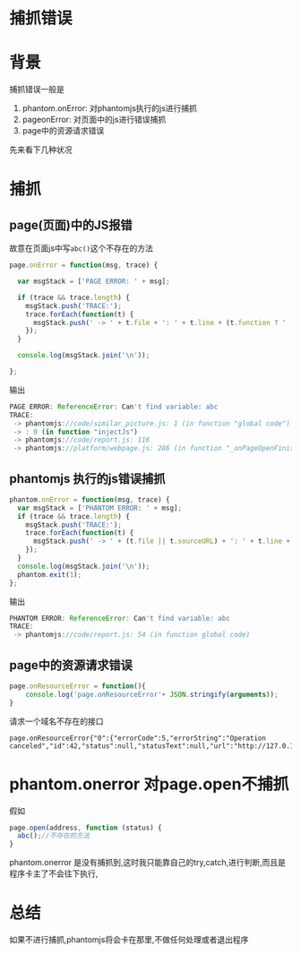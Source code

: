 # 捕抓错误

# 背景

捕抓错误一般是

1. phantom.onError: 对phantomjs执行的js进行捕抓
2. pageonError: 对页面中的js进行错误捕抓
3. page中的资源请求错误

先来看下几种状况

# 捕抓

## page(页面)中的JS报错

故意在页面js中写`abc()`这个不存在的方法

```javascript
page.onError = function(msg, trace) {

  var msgStack = ['PAGE ERROR: ' + msg];

  if (trace && trace.length) {
    msgStack.push('TRACE:');
    trace.forEach(function(t) {
      msgStack.push(' -> ' + t.file + ': ' + t.line + (t.function ? ' (in function "' + t.function +'")' : ''));
    });
  }

  console.log(msgStack.join('\n'));

};
```

输出

```javascript
PAGE ERROR: ReferenceError: Can't find variable: abc
TRACE:
 -> phantomjs://code/similar_picture.js: 1 (in function "global code")
 -> : 0 (in function "injectJs")
 -> phantomjs://code/report.js: 116
 -> phantomjs://platform/webpage.js: 286 (in function "_onPageOpenFinished")
```

## phantomjs 执行的js错误捕抓

```javascript
phantom.onError = function(msg, trace) {
  var msgStack = ['PHANTOM ERROR: ' + msg];
  if (trace && trace.length) {
    msgStack.push('TRACE:');
    trace.forEach(function(t) {
      msgStack.push(' -> ' + (t.file || t.sourceURL) + ': ' + t.line + (t.function ? ' (in function ' + t.function +')' : ''));
    });
  }
  console.log(msgStack.join('\n'));
  phantom.exit(1);
};
```

输出

```javascript
PHANTOM ERROR: ReferenceError: Can't find variable: abc
TRACE:
 -> phantomjs://code/report.js: 54 (in function global code)
```

## page中的资源请求错误

```javascript
page.onResourceError = function(){
    console.log('page.onResourceError'+ JSON.stringify(arguments));
}
```

请求一个域名不存在的接口

```shell
page.onResourceError{"0":{"errorCode":5,"errorString":"Operation canceled","id":42,"status":null,"statusText":null,"url":"http://127.0.1.1:10220/"}}
```

# phantom.onerror 对page.open不捕抓

假如

```javascript
page.open(address, function (status) {
  abc();//不存在的方法
}
```
phantom.onerror 是没有捕抓到,这时我只能靠自己的try,catch,进行判断,而且是程序卡主了不会往下执行,


# 总结

如果不进行捕抓,phantomjs将会卡在那里,不做任何处理或者退出程序
